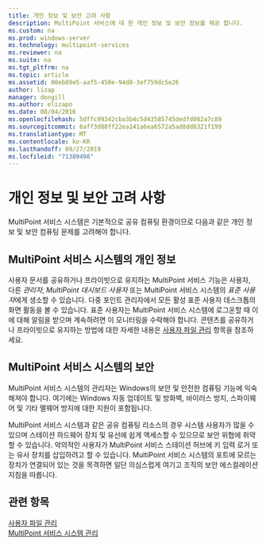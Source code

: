 ```yaml
---
title: 개인 정보 및 보안 고려 사항
description: MultiPoint 서비스에 대 한 개인 정보 및 보안 정보를 제공 합니다.
ms.custom: na
ms.prod: windows-server
ms.technology: multipoint-services
ms.reviewer: na
ms.suite: na
ms.tgt_pltfrm: na
ms.topic: article
ms.assetid: 00eb89e5-aaf5-450e-94d8-3ef759dc5e26
author: lizap
manager: dongill
ms.author: elizapo
ms.date: 08/04/2016
ms.openlocfilehash: 5dffc99342cba3b4c5d43585745dedfd002a7c89
ms.sourcegitcommit: 6aff3d88ff22ea141a6ea6572a5ad8dd6321f199
ms.translationtype: MT
ms.contentlocale: ko-KR
ms.lasthandoff: 09/27/2019
ms.locfileid: "71389498"
---
```

# <a name="privacy-and-security-considerations"></a>개인 정보 및 보안 고려 사항
MultiPoint 서비스 시스템은 기본적으로 공유 컴퓨팅 환경이므로 다음과 같은 개인 정보 및 보안 컴퓨팅 문제를 고려해야 합니다.  
  
## <a name="privacy-in-a-multipoint-services-system"></a>MultiPoint 서비스 시스템의 개인 정보  
사용자 문서를 공유하거나 프라이빗으로 유지하는 MultiPoint 서비스 기능은 사용자, 다른 *관리자*, *MultiPoint 대시보드 사용자* 또는 MultiPoint 서비스 시스템의 *표준 사용자*에게 생소할 수 있습니다. 다중 포인트 관리자에서 모든 활성 표준 사용자 데스크톱의 화면 활동을 볼 수 있습니다. 표준 사용자는 MultiPoint 서비스 시스템에 로그온할 때 이에 대해 알림을 받으며 계속하려면 이 모니터링을 수락해야 합니다. 콘텐츠를 공유하거나 프라이빗으로 유지하는 방법에 대한 자세한 내용은 [사용자 파일 관리](Manage-User-Files.md) 항목을 참조하세요.  
  
## <a name="security-in-a-multipoint-services-system"></a>MultiPoint 서비스 시스템의 보안  
MultiPoint 서비스 시스템의 관리자는 Windows의 보안 및 안전한 컴퓨팅 기능에 익숙해져야 합니다. 여기에는 Windows 자동 업데이트 및 방화벽, 바이러스 방지, 스파이웨어 및 기타 맬웨어 방지에 대한 지원이 포함됩니다.   
  
MultiPoint 서비스 시스템과 같은 공유 컴퓨팅 리소스의 경우 시스템 사용자가 많을 수 있으며 스테이션 하드웨어 장치 및 유선에 쉽게 액세스할 수 있으므로 보안 위협에 취약할 수 있습니다. 악의적인 사용자가 MultiPoint 서비스 스테이션 허브에 키 입력 로거 또는 유사 장치를 삽입하려고 할 수 있습니다. MultiPoint 서비스 시스템의 포트에 모르는 장치가 연결되어 있는 것을 목격하면 일단 의심스럽게 여기고 조직의 보안 에스컬레이션 지침을 따릅니다.  
  
## <a name="see-also"></a>관련 항목  
[사용자 파일 관리](Manage-User-Files.md)  
[MultiPoint 서비스 시스템 관리](Managing-Your-MultiPoint-Services-System.md)